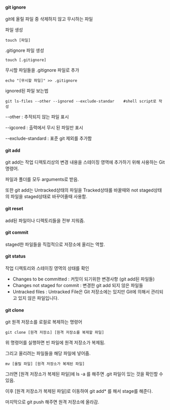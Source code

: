 #### git ignore
git에 올릴 파일 중 삭제하지 않고 무시하는 파일

파일 생성
```
touch [파일]
```

.gitignore 파일 생성
```
touch [.gitignore]
```

무시할 파일들을 .gitignore 파일로 추가
```
echo "[무시할 파일]" >> .gitignore
```

ignored된 파일 보는법
```
git ls-files --other --ignored --exclude-standar    #shell script로 작성
```

--other : 추적되지 않는 파일 표시

--igcored : 출력에서 무시 된 파일만 표시

--exclude-standard : 표준 git 제외를 추가함

#### git add

git add는 작업 디렉토리상의 변경 내용을 스테이징 영역에 추가하기 위해 사용하는 Git 명령어. 

파일과 폴더를 모두 arguments로 받음. 

또한 git add는 Untracked상태의 파일을 Tracked상태롤 바꿀때와 not staged상태의 파일을 staged상태로 바꾸어줄때 사용함.

#### git reset

add된 파일이나 디렉토리들을 전부 지워줌.

#### git commit

staged한 파일들을 직접적으로 저장소에 올리는 역할.

#### git status

작업 디렉토리와 스테이징 영역의 상태를 확인

* Changes to be committed : 커밋이 되기위한 변경사항 (git add된 파일들)
* Changes not staged for commit : 변경한 git add 되지 않은 파일들
* Untracked files : Untracked File은 Git 저장소에는 있지만 Git에 의해서 관리되고 있지 않은 파일입니다.

#### git clone

git 원격 저장소를 로컬로 복제하는 명령어

```
git clone [원격 저장소] [원격 저장소를 복제할 파일]
```

위 명령어를 실행하면 빈 파일에 원격 저장소가 복제됨.

그리고 올리려는 파일들을 해당 파일에 넣어줌.

```
mv [올릴 파일] [원격 저장소가 복제된 파일]
```

그러면 [원격 저장소가 복제된 파일]에 ls -a 를 해주면 .git 파일이 있는 것을 확인할 수 있음.

이후 [원격 저장소가 복제된 파일]로 이동하여 git add* 를 해서 stage를 해준다.

마지막으로 git push 해주면 원격 저장소에 올라감.
